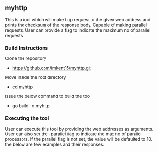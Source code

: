 ## myhttp
This is a tool which will make http request to the given web address and prints the checksum of the response body.
Capable of making parallel requests. User can provide a flag to indicate the maximum no of parallel requests

### Build Instructions
Clone the repository
 - https://github.com/imkent15/myhttp.git
 
Move inside the root directory
 - cd myhttp
 
Issue the below command to build the tool
 - go build -o myhttp
 
### Executing the tool
User can execute this tool by providing the web addresses as arguments.
User can also set the -parallel flag to indicate the max no of parallel processors.
If the parallel flag is not set, the value will be defaulted to 10.
the below are few examples and their responses.

